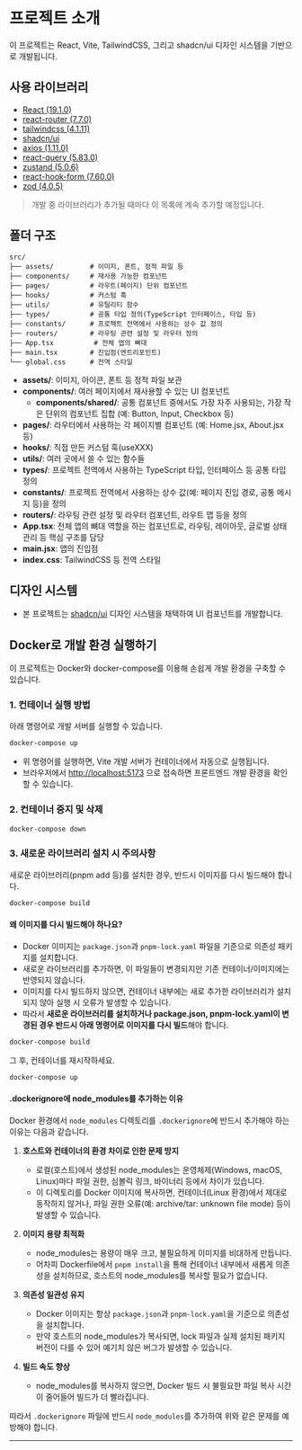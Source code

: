# 프로젝트 소개

이 프로젝트는 React, Vite, TailwindCSS, 그리고 shadcn/ui 디자인 시스템을 기반으로 개발됩니다.

## 사용 라이브러리

- [React (19.1.0)](https://ko.react.dev/)
- [react-router (7.7.0)](https://reactrouter.com/start/data/custom)
- [tailwindcss (4.1.11)](https://tailwindcss.com/)
- [shadcn/ui](https://ui.shadcn.com/)
- [axios (1.11.0)](https://axios-http.com/kr/docs/intro)
- [react-query (5.83.0)](https://tanstack.com/query/latest/docs/framework/react/overview)
- [zustand (5.0.6)](https://zustand.docs.pmnd.rs/getting-started/introduction)
- [react-hook-form (7.60.0)](https://react-hook-form.com/)
- [zod (4.0.5)](https://zod.dev/)

> 개발 중 라이브러리가 추가될 때마다 이 목록에 계속 추가할 예정입니다.

## 폴더 구조

```
src/
├── assets/         # 이미지, 폰트, 정적 파일 등
├── components/     # 재사용 가능한 컴포넌트
├── pages/          # 라우트(페이지) 단위 컴포넌트
├── hooks/          # 커스텀 훅
├── utils/          # 유틸리티 함수
├── types/          # 공통 타입 정의(TypeScript 인터페이스, 타입 등)
├── constants/      # 프로젝트 전역에서 사용하는 상수 값 정의
├── routers/        # 라우팅 관련 설정 및 라우터 정의
├── App.tsx          # 전체 앱의 뼈대
├── main.tsx        # 진입점(엔트리포인트)
└── global.css      # 전역 스타일
```

- **assets/**: 이미지, 아이콘, 폰트 등 정적 파일 보관
- **components/**: 여러 페이지에서 재사용할 수 있는 UI 컴포넌트
  - **components/shared/**: 공통 컴포넌트 중에서도 가장 자주 사용되는, 가장 작은 단위의 컴포넌트 집합 (예: Button, Input, Checkbox 등)
- **pages/**: 라우터에서 사용하는 각 페이지별 컴포넌트 (예: Home.jsx, About.jsx 등)
- **hooks/**: 직접 만든 커스텀 훅(useXXX)
- **utils/**: 여러 곳에서 쓸 수 있는 함수들
- **types/**: 프로젝트 전역에서 사용하는 TypeScript 타입, 인터페이스 등 공통 타입 정의
- **constants/**: 프로젝트 전역에서 사용하는 상수 값(예: 페이지 진입 경로, 공통 메시지 등)을 정의
- **routers/**: 라우팅 관련 설정 및 라우터 컴포넌트, 라우트 맵 등을 정의
- **App.tsx**: 전체 앱의 뼈대 역할을 하는 컴포넌트로, 라우팅, 레이아웃, 글로벌 상태 관리 등 핵심 구조를 담당
- **main.jsx**: 앱의 진입점
- **index.css**: TailwindCSS 등 전역 스타일

## 디자인 시스템

- 본 프로젝트는 [shadcn/ui](https://ui.shadcn.com/) 디자인 시스템을 채택하여 UI 컴포넌트를 개발합니다.

## Docker로 개발 환경 실행하기

이 프로젝트는 Docker와 docker-compose를 이용해 손쉽게 개발 환경을 구축할 수 있습니다.

### 1. 컨테이너 실행 방법

아래 명령어로 개발 서버를 실행할 수 있습니다.

```bash
docker-compose up
```

- 위 명령어를 실행하면, Vite 개발 서버가 컨테이너에서 자동으로 실행됩니다.
- 브라우저에서 [http://localhost:5173](http://localhost:5173) 으로 접속하면 프론트엔드 개발 환경을 확인할 수 있습니다.

### 2. 컨테이너 중지 및 삭제

```bash
docker-compose down
```

### 3. 새로운 라이브러리 설치 시 주의사항

새로운 라이브러리(pnpm add 등)를 설치한 경우, 반드시 이미지를 다시 빌드해야 합니다.

```bash
docker-compose build
```

#### 왜 이미지를 다시 빌드해야 하나요?

- Docker 이미지는 `package.json`과 `pnpm-lock.yaml` 파일을 기준으로 의존성 패키지를 설치합니다.
- 새로운 라이브러리를 추가하면, 이 파일들이 변경되지만 기존 컨테이너/이미지에는 반영되지 않습니다.
- 이미지를 다시 빌드하지 않으면, 컨테이너 내부에는 새로 추가한 라이브러리가 설치되지 않아 실행 시 오류가 발생할 수 있습니다.
- 따라서 **새로운 라이브러리를 설치하거나 package.json, pnpm-lock.yaml이 변경된 경우 반드시 아래 명령어로 이미지를 다시 빌드**해야 합니다.

```bash
docker-compose build
```

그 후, 컨테이너를 재시작하세요.

```bash
docker-compose up
```

#### .dockerignore에 node_modules를 추가하는 이유

Docker 환경에서 `node_modules` 디렉토리를 `.dockerignore`에 반드시 추가해야 하는 이유는 다음과 같습니다.

1. **호스트와 컨테이너의 환경 차이로 인한 문제 방지**

   - 로컬(호스트)에서 생성된 node_modules는 운영체제(Windows, macOS, Linux)마다 파일 권한, 심볼릭 링크, 바이너리 등에서 차이가 있습니다.
   - 이 디렉토리를 Docker 이미지에 복사하면, 컨테이너(Linux 환경)에서 제대로 동작하지 않거나, 파일 권한 오류(예: archive/tar: unknown file mode) 등이 발생할 수 있습니다.

2. **이미지 용량 최적화**

   - node_modules는 용량이 매우 크고, 불필요하게 이미지를 비대하게 만듭니다.
   - 어차피 Dockerfile에서 `pnpm install`을 통해 컨테이너 내부에서 새롭게 의존성을 설치하므로, 호스트의 node_modules를 복사할 필요가 없습니다.

3. **의존성 일관성 유지**

   - Docker 이미지는 항상 `package.json`과 `pnpm-lock.yaml`을 기준으로 의존성을 설치합니다.
   - 만약 호스트의 node_modules가 복사되면, lock 파일과 실제 설치된 패키지 버전이 다를 수 있어 예기치 않은 버그가 발생할 수 있습니다.

4. **빌드 속도 향상**
   - node_modules를 복사하지 않으면, Docker 빌드 시 불필요한 파일 복사 시간이 줄어들어 빌드가 더 빨라집니다.

따라서 `.dockerignore` 파일에 반드시 `node_modules`를 추가하여 위와 같은 문제를 예방해야 합니다.

---
